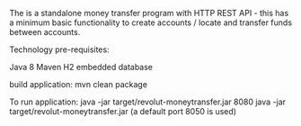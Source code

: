 The is a standalone money transfer program with HTTP REST API - this has a minimum basic functionality to create accounts / locate 
and transfer funds between accounts.

Technology pre-requisites: 

Java 8 
Maven
H2 embedded database

build application:
mvn clean package

To run application:
java -jar target/revolut-moneytransfer.jar 8080
java -jar target/revolut-moneytransfer.jar (a default port 8050 is used) 
